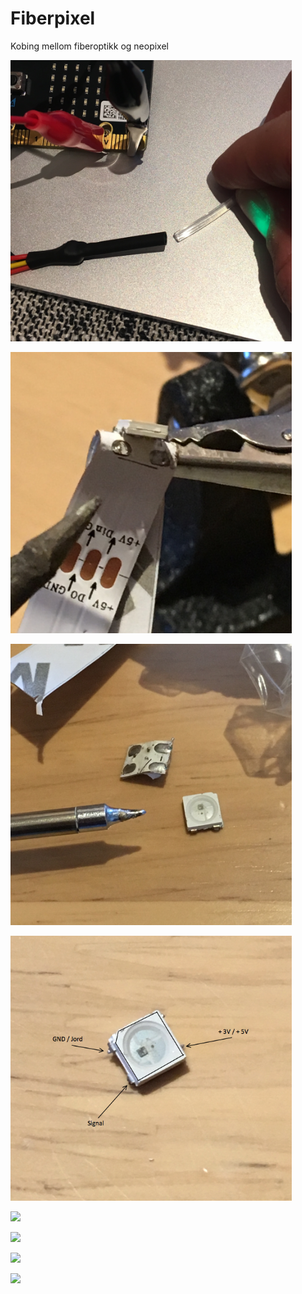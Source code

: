 # Fiberpixel

Kobing mellom fiberoptikk og neopixel

<img src="https://github.com/udirbetalab/E-tekstiler/blob/master/fiberpixel/IMG_1703.jpg" width=450><br>

<img src="https://github.com/udirbetalab/E-tekstiler/blob/master/fiberpixel/fiberpixel01.jpg" width=450><br>

<img src="https://github.com/udirbetalab/E-tekstiler/blob/master/fiberpixel/fiberpixel02.jpg" width=450><br>

<img src="https://github.com/udirbetalab/E-tekstiler/blob/master/fiberpixel/fiberpixel03.png" width=450><br>

<img src="https://github.com/udirbetalab/E-tekstiler/blob/master/fiberpixel/fiberpixel04.png" width=450><br>

<img src="https://github.com/udirbetalab/E-tekstiler/blob/master/fiberpixel/fiberpixel05.png" width=450><br>

<img src="https://github.com/udirbetalab/E-tekstiler/blob/master/fiberpixel/fiberpixel07.png" width=450><br>

<img src="https://github.com/udirbetalab/E-tekstiler/blob/master/fiberpixel/fiberpixel08.png" width=450><br>

